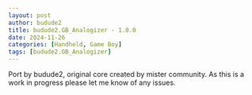 ```yaml
---
layout: post
author: budude2
title: budude2.GB_Analogizer - 1.0.0
date: 2024-11-26
categories: [Handheld, Game Boy]
tags: [budude2.GB_Analogizer]
---
```

Port by budude2, original core created by mister community. As this is a work in progress please let me know of any issues.
